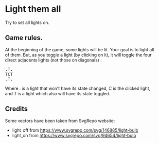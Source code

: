 # Light them all

Try to set all lights on.

## Game rules.

At the beginning of the game, some lights will be lit. Your goal is to light all of them.
But, as you toggle a light (by clicking on it), it will toggle the four direct adjacents lights (not those on diagonals) : 

<pre>
.T.
TCT
.T.
</pre>

Where . is a light that won't have its state changed, C is the clicked light, and T is a light which also will have its state toggled.

## Credits

Some vectors have been taken from SvgRepo website:
* light_off from https://www.svgrepo.com/svg/146885/light-bulb
* light_on from https://www.svgrepo.com/svg/94654/light-bulb
